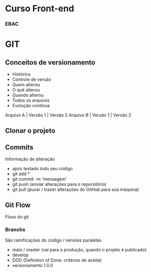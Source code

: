 # Curso Front-end
### EBAC

# GIT

## Conceitos de versionamento
- Histórico
- Controle de versão
- Quem alterou
- O quê alterou
- Quando alterou
- Todos os arquivos
- Evolução contínua 

Arquivo A | Versão 1 | Versão 2
Arquivo B | Versão 1 | Versão 2

## Clonar o projeto

## Commits 
Informação de alteração 
- após testado todo seu código 
- git add *
- git commit -m 'mensagem'
- git push (enviar alterações para o reporsitório)
- git pull (puxar / trazer alterações do GitHub para sua máquina)

## Git Flow
Fluxo do git

### Branchs
São ramificações do código / versões paralelas

- main / master (vai para a produção, quando o projeto é publicado)
- develop 
- DOD (Definition of Done: critérios de aceite)
- versionamento 1.0.0

